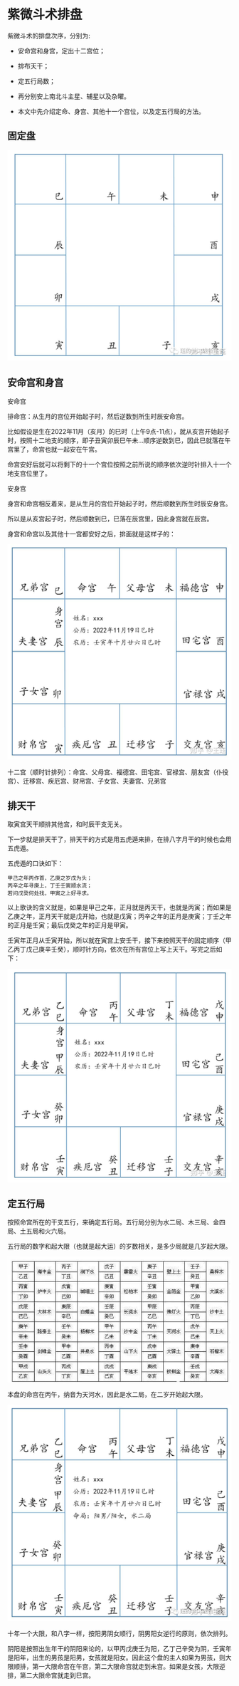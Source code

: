 # 紫微斗术排盘

紫微斗术的排盘次序，分别为:
- 安命宫和身宫，定出十二宫位；
- 排布天干；
- 定五行局数；
- 再分别安上南北斗主星、辅星以及杂曜。

- 本文中先介绍定命、身宫、其他十一个宫位，以及定五行局的方法。

## 固定盘

![固定盘](assets/2dn-zwds-0001zwds-001.png)

## 安命宫和身宫

安命宫

排命宫：从生月的宫位开始起子时，然后逆数到所生时辰安命宫。

比如假设是生在2022年11月（亥月）的巳时（上午9点-11点），就从亥宫开始起子时，按照十二地支的顺序，即子丑寅卯辰巳午未...顺序逆数到巳，因此巳就落在午宫里了，命宫也就一起安在午宫。

命宫安好后就可以将剩下的十一个宫位按照之前所说的顺序依次逆时针排入十一个地支宫位里了。

安身宫

身宫和命宫相反着来，是从生月的宫位开始起子时，然后顺数到所生时辰安身宫。

所以是从亥宫起子时，然后顺数到巳，巳落在辰宫里，因此身宫就在辰宫。

身宫和命宫以及其他十一宫都安好之后，排面就是这样子的：

![安命宫和身宫](assets/2dn-zwds-0001zwds-002.png)

十二宫（顺时针排列）：命宫、父母宫、福德宫、田宅宫、官禄宫、朋友宫（仆役宫）、迁移宫、疾厄宫、财帛宫、子女宫、夫妻宫、兄弟宫



## 排天干

取寅宫天干顺排其他宫，和时辰干支无关。

下一步就是排天干了，排天干的方式是用五虎遁来排，在排八字月干的时候也会用五虎遁。

五虎遁的口诀如下：

    甲己之年丙作首，乙庚之岁戊为头；
    丙辛之年寻庚上，丁壬壬寅顺水流；
    若问戊癸何处找，甲寅之上好寻求。

以上歌诀的含义就是，如果是甲己之年，正月就是丙天干，也就是丙寅；而如果是乙庚之年，正月天干就是戊开始，也就是戊寅；丙辛之年的正月是庚寅；丁壬之年的正月是壬寅；最后戊癸之年的正月是甲寅。

壬寅年正月从壬寅开始，所以就在寅宫上安壬干，接下来按照天干的固定顺序（甲乙丙丁戊己庚辛壬癸），顺时针方向，依次在所有宫位上写上天干。写完之后如下：

![2dn-zwds-0001zwds-1741415241587](assets/2dn-zwds-0001zwds-003.png)

## 定五行局

按照命宫所在的干支五行，来确定五行局。五行局分别为水二局、木三局、金四局、土五局和火六局。

五行局的数字和起大限（也就是起大运）的岁数相关，是多少局就是几岁起大限。

![2dn-zwds-0001zwds-1741415497576](assets/2dn-zwds-0001zwds-004.png)

本盘的命宫在丙午，纳音为天河水，因此是水二局，在二岁开始起大限。

![2dn-zwds-0001zwds-1741415558686](assets/2dn-zwds-0001zwds-005.png)

十年一个大限，和八字一样，按阳男阴女顺行，阴男阳女逆行的原则，依次排列。

阴阳是按照出生年干的阴阳来论的，以甲丙戊庚壬为阳，乙丁己辛癸为阴，壬寅年是阳年，出生的男孩是阳男，女孩就是阳女。因此这个盘的主人如果为男孩，则大限顺排，第一大限命宫在午宫，第二大限命宫就走到未宫。如果是女孩，大限逆排，第二大限命宫就走到巳宫。